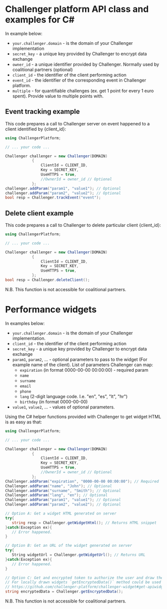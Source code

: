 Challenger platform API class and examples for C#
===

In example below:

 - `your.challenger.domain` - is the domain of your Challenger implementation
 - `secret_key` - a unique key provided by Challenger to encrypt data exchange
 - `owner_id` - a unique identifier provided by Challenger. Normally used by coalitional partners (optional)
 - `client_id` - the identifier of the client performing action
 - `event_id` - the identifier of the corresponding event in Challenger platform.
 - `multiple` - for quantifiable challenges (ex. get 1 point for every 1 euro spent). Provide value to multiple points with.

## Event tracking example

This code prepares a call to Challenger server on event happened to a client identified by {client_id}:

```C#
using ChallengerPlatform;

// ... your code ...

Challenger challenger = new Challenger(DOMAIN)
            {
                ClientId = CLIENT_ID,
                Key = SECRET_KEY,
                UseHTTPS = true,
                //OwnerId = owner_id // Optional
            };
challenger.addParam("param1", "value1"); // Optional
challenger.addParam("param2", "value2"); // Optional
bool resp = Challenger.trackEvent("event");
```

## Delete client example

This code prepares a call to Challenger to delete particular client {client_id}:

```C#
using ChallengerPlatform;

// ... your code ...

Challenger challenger = new Challenger(DOMAIN)
            {
                ClientId = CLIENT_ID,
                Key = SECRET_KEY,
                UseHTTPS = true,
            };
bool resp = Challenger.deleteClient();
```

N.B. This function is not accessible for coalitional partners.

# Performance widgets

In examples below:
 - `your.challenger.domain` - is the domain of your Challenger implementation.
 - `client_id` - the identifier of the client performing action
 - `secret_key` - a unique key provided by Challenger to encrypt data exchange
 - `param1`, `param2`, ... - optional parameters to pass to the widget (For example name of the client). List of parameters Challenger can map:
   - `expiration` (in format 0000-00-00 00:00:00) - required param
   - `name`
   - `surname`
   - `email`
   - `phone`
   - `lang` (2-digit language code. I.e. "en", "es", "lt", "hr")
   - `birthday` (in format 0000-00-00)
 - `value1`, `value2`,  ... - values of optional parameters.

Using the C# helper functions provided with Challenger to get widget HTML is as easy as that:

```C#
using ChallengerPlatform;

// ... your code ...

Challenger challenger = new Challenger(DOMAIN)
            {
                ClientId = CLIENT_ID,
                Key = SECRET_KEY,
                UseHTTPS = true,
                //OwnerId = owner_id // Optional
            };
Challenger.addParam("expiration", "0000-00-00 00:00:00"); // Required
Challenger.addParam("name", "John"); // Optional
Challenger.addParam("surname", "Smith"); // Optional
Challenger.addParam("lang", "en"); // Optional
Challenger.addParam("param1", "value1"); // Optional
Challenger.addParam("param2", "value2"); // Optional

// Option A: Get a widget HTML generated on server
try{
   string resp = Challenger.getWidgetHtml(); // Returns HTML snippet
}catch(Exception ex){
   // Error happened.
}

// Option B: Get an URL of the widget generated on server 
try{
   String widgetUrl = Challenger.getWidgetUrl(); // Returns URL
}catch(Exception ex){
   // Error happened.
}

// Option C: Get and encrypted token to authorize the user and draw the widget on client-side
// For locally drawn widgets `getEncryptedData()` method could be used instead of `getWidgetHtml()`. Please refer:
// https://github.com/challenger-platform/challenger-widget#get-apiwidgetauthenticateuser for more information
string encryptedData = Challenger.getEncryptedData();
```

N.B. This function is not accessible for coalitional partners.
